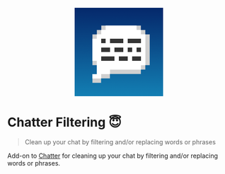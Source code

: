 <p align="center">
    <a href="https://github.com/Axieum/Chatter">
        <img src="src/main/resources/logo.png" height="200" alt="Chatter Logo">
    </a>
</p>

# Chatter Filtering :innocent:
> Clean up your chat by filtering and/or replacing words or phrases

Add-on to [Chatter](..) for cleaning up your chat by filtering and/or replacing words or phrases.
